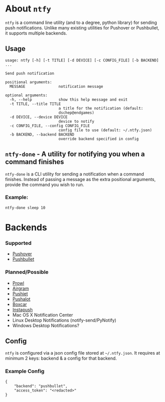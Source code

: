 # About `ntfy`

`ntfy` is a command line utility (and to a degree, python library) for sending
push notifications. Unlike many existing utilities for Pushover or Pushbullet,
it supports multiple backends.

## Usage
```
usage: ntfy [-h] [-t TITLE] [-d DEVICE] [-c CONFIG_FILE] [-b BACKEND] ...

Send push notification

positional arguments:
  MESSAGE               notification message

optional arguments:
  -h, --help            show this help message and exit
  -t TITLE, --title TITLE
                        a title for the notification (default:
                        dschep@endgames)
  -d DEVICE, --device DEVICE
                        device to notify
  -c CONFIG_FILE, --config CONFIG_FILE
                        config file to use (default: ~/.ntfy.json)
  -b BACKEND, --backend BACKEND
                        override backend specified in config
```

## `ntfy-done` - A utility for notifying you when a command finishes
`ntfy-done` is a CLI utility for sending a notification when a command
finishes. Instead of passing a message as the extra positional arguments,
provide the command you wish to run.

### Example:
```
ntfy-done sleep 10
```


# Backends
### Supported
 * [Pushover](https://pushover.net)
 * [Pushbullet](https://pushbullet.com)

### Planned/Possible
 * [Prowl](http://www.prowlapp.com)
 * [Airgram](http://www.airgramapp.com)
 * [Pushjet](https://pushjet.io)
 * [Pushalot](https://pushalot.com)
 * [Boxcar](https://boxcar.io)
 * [Instapush](https://instapush.im)
 * Mac OS X Notification Center
 * Linux Desktop Notifications (notify-send/PyNotify)
 * Windows Desktop Notifications?

## Config
`ntfy` is configured via a json config file stored at `~/.ntfy.json`. It
requires at minimum 2 keys: backend & a config for that backend.

### Example Config
```
{
    "backend": "pushbullet",
    "access_token": "<redacted>"
}
```
